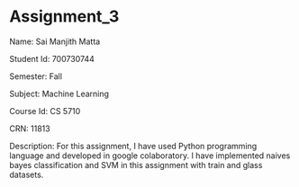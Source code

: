 # Assignment_3

Name: Sai Manjith Matta

Student Id: 700730744

Semester: Fall

Subject: Machine Learning

Course Id: CS 5710

CRN: 11813


Description:
For this assignment, I have used Python programming language and developed in google colaboratory. I have implemented naives bayes classification and SVM in this assignment with train and glass datasets.
